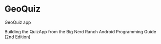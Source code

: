 # GeoQuiz
GeoQuiz app

Building the QuizApp from the Big Nerd Ranch Android Programming Guide (2nd Edition)
